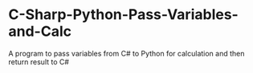 # C-Sharp-Python-Pass-Variables-and-Calc
A program to pass variables from C# to Python for calculation and then return result to C# 
